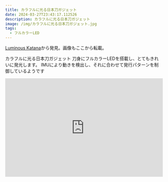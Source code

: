 ```yaml
---
title: カラフルに光る日本刀ガジェット
date: 2024-03-27T23:43:17.112526
description: カラフルに光る日本刀ガジェット
image: /img/カラフルに光る日本刀ガジェット.jpg
tags:
  - フルカラーLED
---
```

[Luminous Katana](https://hackaday.io/project/195144-luminous-katana)から発見。画像もここから転載。

カラフルに光る日本刀ガジェット
刀身にフルカラーLEDを搭載し、とてもきれいに発光します。
IMUにより動きを検出し、それに合わせて発行パターンを制御しているようです

<iframe width="100%" height="315" src="https://www.youtube.com/embed/dDAgBzrpLhg" title="YouTube video player" frameborder="0" allow="accelerometer; autoplay; clipboard-write; encrypted-media; gyroscope; picture-in-picture" allowfullscreen></iframe>

